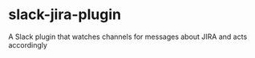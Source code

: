 # slack-jira-plugin
A Slack plugin that watches channels for messages about JIRA and acts accordingly
